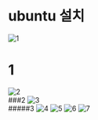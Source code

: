 # ubuntu 설치
![1](https://user-images.githubusercontent.com/97060775/181180053-4df122e0-0756-4a19-867d-328d9552fc79.png)   
# 1
![2](https://user-images.githubusercontent.com/97060775/181180057-9ee64e51-6a43-4dcb-983a-e81be3eaaa78.png)   
###2
![3](https://user-images.githubusercontent.com/97060775/181180060-292e9efa-62b2-4366-a24e-efd49f6ddd94.png)   
#####3
![4](https://user-images.githubusercontent.com/97060775/181180062-35b62e49-fede-47d6-95aa-7b9c875be9e0.png)
![5](https://user-images.githubusercontent.com/97060775/181180066-d72de2dc-668b-4ef7-9f3c-0229f55bbd78.png)
![6](https://user-images.githubusercontent.com/97060775/181180071-22a22cad-b802-446e-a8c6-33d7668dc0ce.png)
![7](https://user-images.githubusercontent.com/97060775/181180048-ee9b3a1c-70cd-4901-9b02-70f6b8bcee8d.png)
